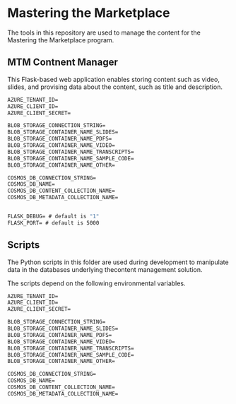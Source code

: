 # Mastering the Marketplace

The tools in this repository are used to manage the content for the Mastering the Marketplace program.

## MTM Contnent Manager

This Flask-based web application enables storing content such as video, slides, and provising data about the content, such as title and description.

```cmd
AZURE_TENANT_ID=
AZURE_CLIENT_ID=
AZURE_CLIENT_SECRET=

BLOB_STORAGE_CONNECTION_STRING=
BLOB_STORAGE_CONTAINER_NAME_SLIDES=
BLOB_STORAGE_CONTAINER_NAME_PDFS=
BLOB_STORAGE_CONTAINER_NAME_VIDEO=
BLOB_STORAGE_CONTAINER_NAME_TRANSCRIPTS=
BLOB_STORAGE_CONTAINER_NAME_SAMPLE_CODE=
BLOB_STORAGE_CONTAINER_NAME_OTHER=

COSMOS_DB_CONNECTION_STRING=
COSMOS_DB_NAME=
COSMOS_DB_CONTENT_COLLECTION_NAME=
COSMOS_DB_METADATA_COLLECTION_NAME=


FLASK_DEBUG= # default is "1" 
FLASK_PORT= # default is 5000
```

## Scripts

The Python scripts in this folder are used during development to manipulate data in the databases underlying thecontent management solution.

The scripts depend on the following environmental variables.

```cmd
AZURE_TENANT_ID=
AZURE_CLIENT_ID=
AZURE_CLIENT_SECRET=

BLOB_STORAGE_CONNECTION_STRING=
BLOB_STORAGE_CONTAINER_NAME_SLIDES=
BLOB_STORAGE_CONTAINER_NAME_PDFS=
BLOB_STORAGE_CONTAINER_NAME_VIDEO=
BLOB_STORAGE_CONTAINER_NAME_TRANSCRIPTS=
BLOB_STORAGE_CONTAINER_NAME_SAMPLE_CODE=
BLOB_STORAGE_CONTAINER_NAME_OTHER=

COSMOS_DB_CONNECTION_STRING=
COSMOS_DB_NAME=
COSMOS_DB_CONTENT_COLLECTION_NAME=
COSMOS_DB_METADATA_COLLECTION_NAME=
```


